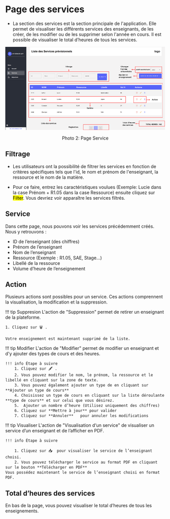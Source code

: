 # Page des services

- La section des services est la section principale de l'application. Elle permet de visualiser les différents services des enseignants, de les créer, de les modifier ou de les supprimer selon l'année en cours. Il est possible de visualiser le total d’heures de tous les services.


![Alt text](img/listeService.png)
<div align="center">Photo 2: Page Service</div>

## Filtrage

- Les utilisateurs ont la possibilité de filtrer les services en fonction de critères spécifiques tels que l'id, le nom et prénom de l'enseignant, la ressource et le nom de la matière.


- Pour ce faire, entrez les caractéristiques voulues (Exemple: Lucie dans la case Prénom + R1.05 dans la case Ressource) ensuite cliquez sur <mark>Filter</mark>. Vous devriez voir apparaître les services filtrés.


## Service

Dans cette page, nous pouvons voir les services précédemment créés. Nous y retrouvons :

- ID de l’enseignant (des chiffres)
- Prénom de l’enseignant
- Nom de l’enseignant
- Ressource (Exemple : R1.05, SAE, Stage...)
- Libellé de la ressource
- Volume d’heure de l’enseignement

## Action
Plusieurs actions sont possibles pour un service. Ces actions comprennent la visualisation, la modification et la suppression.

!!! tip Suppresion
    L'action de "Suppression" permet de retirer un enseignant de la plateforme. 
    
    1. Cliquez sur 🗑️ .
       
    Votre enseignement est maintenant supprimé de la liste.


!!! tip Modifier
    L'action de "Modifier" permet de modifier un enseignant et d'y ajouter des types de cours et des heures.

    !!! info Étape à suivre
        1. Cliquez sur 🖋️ .
        2. Vous pouvez modifier le nom, le prénom, la ressource et le libellé en cliquant sur la zone de texte.
        3. Vous pouvez également ajouter un type de en cliquant sur **Ajouter un type de cours**
        4. Choisissez un type de cours en cliquant sur la liste déroulante **type de cours** et sur celui que vous désirez.
        5.  Ajouter un nombre d’heure (Utilisez uniquement des chiffres)
        6. Cliquez sur **Mettre à jour** pour valider 
        7. Cliquez sur **Annuler**   pour annuler les modifications

!!! tip Visualiser
    L'action de "Visualisation d‘un service" de visualiser un service d’un enseignant et de l’afficher en PDF.
    
    !!! info Étape à suivre

        1. Cliquez sur 📥  pour visualiser le service de l’enseignant choisi.
        2. Vous pouvez télécharger le service au format PDF en cliquant sur le bouton **Télécharger en PDF**
    Vous possédez maintenant le service de l’enseignant choisi en format PDF.


## Total d’heures des services 
En bas de la page, vous pouvez visualiser le total d’heures de tous les enseignements.
